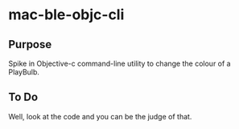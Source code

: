 #  mac-ble-objc-cli

## Purpose

Spike in Objective-c command-line utility to change the colour of a PlayBulb.

## To Do

Well, look at the code and you can be the judge of that.
